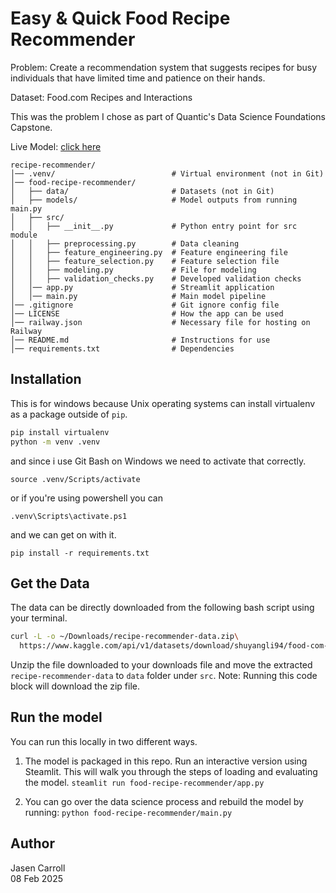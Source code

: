 # Easy & Quick Food Recipe Recommender

Problem: Create a recommendation system that suggests recipes for busy individuals that have
limited time and patience on their hands.

Dataset: Food.com Recipes and Interactions

This was the problem I chose as part of Quantic's Data Science Foundations Capstone.

Live Model: [click here](https://recipe-recommender.jasenc.dev/)

```text
recipe-recommender/
│── .venv/                          # Virtual environment (not in Git)
│── food-recipe-recommender/
│   ├── data/                       # Datasets (not in Git)
│   ├── models/                     # Model outputs from running main.py
│   ├── src/
│   │   ├── __init__.py             # Python entry point for src module
│   │   ├── preprocessing.py        # Data cleaning
│   │   ├── feature_engineering.py  # Feature engineering file
│   │   ├── feature_selection.py    # Feature selection file
│   │   ├── modeling.py             # File for modeling
│   │   ├── validation_checks.py    # Developed validation checks
│   │── app.py                      # Streamlit application
│   │── main.py                     # Main model pipeline
│── .gitignore                      # Git ignore config file
│── LICENSE                         # How the app can be used
│── railway.json                    # Necessary file for hosting on Railway
│── README.md                       # Instructions for use
│── requirements.txt                # Dependencies
```

## Installation

This is for windows because Unix operating systems can install virtualenv as a package outside of `pip`.

```bash
pip install virtualenv
python -m venv .venv
```

and since i use Git Bash on Windows we need to activate that correctly.

`source .venv/Scripts/activate`

or if you're using powershell you can

`.venv\Scripts\activate.ps1`

and we can get on with it.

`pip install -r requirements.txt`

## Get the Data

The data can be directly downloaded from the following bash script using your terminal.

```bash
curl -L -o ~/Downloads/recipe-recommender-data.zip\
  https://www.kaggle.com/api/v1/datasets/download/shuyangli94/food-com-recipes-and-user-interactions
```

Unzip the file downloaded to your downloads file and move the extracted `recipe-recommender-data` to `data` folder under `src`. Note: Running this code block will download the zip file.

## Run the model

You can run this locally in two different ways.

1. The model is packaged in this repo. Run an interactive version using Steamlit. This will walk you through the steps of loading and
evaluating the model.
`steamlit run food-recipe-recommender/app.py`

2. You can go over the data science process and rebuild the model by running:
`python food-recipe-recommender/main.py`

## Author

Jasen Carroll \
08 Feb 2025
